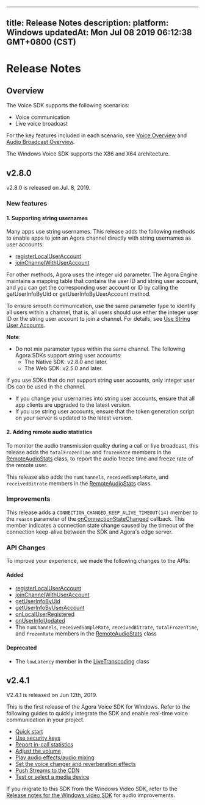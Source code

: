 
---
title: Release Notes
description: 
platform: Windows
updatedAt: Mon Jul 08 2019 06:12:38 GMT+0800 (CST)
---
# Release Notes
## Overview

The Voice SDK supports the following scenarios:

- Voice communication
- Live voice broadcast

For the key features included in each scenario, see [Voice Overview](https://docs.agora.io/en/Voice/product_voice?platform=All%20Platforms) and [Audio Broadcast Overview](https://docs.agora.io/en/Audio%20Broadcast/product_live_audio?platform=All_Platforms).

The Windows Voice SDK supports the X86 and  X64 architecture.

## v2.8.0

v2.8.0 is released on Jul. 8, 2019.

### New features

#### 1. Supporting string usernames

Many apps use string usernames. This release adds the following methods to enable apps to join an Agora channel directly with string usernames as user accounts:

- [registerLocalUserAccount](https://docs.agora.io/en/Voice/API%20Reference/cpp/classagora_1_1rtc_1_1_i_rtc_engine.html#a0d44b74ced4005ee86353c13186f870d)
- [joinChannelWithUserAccount](https://docs.agora.io/en/Voice/API%20Reference/cpp/classagora_1_1rtc_1_1_i_rtc_engine.html#a14f8c308c6c57c55653552b939a8527a)

For other methods, Agora uses the integer uid parameter. The Agora Engine maintains a mapping table that contains the user ID and string user account, and you can get the corresponding user account or ID by calling the getUserInfoByUid or getUserInfoByUserAccount method.

To ensure smooth communication, use the same parameter type to identify all users within a channel, that is, all users should use either the integer user ID or the string user account to join a channel. For details, see [Use String User Accounts](../../en/Voice/string_windows.md).

**Note**:
- Do not mix parameter types within the same channel. The following Agora SDKs support string user accounts:
	- The Native SDK: v2.8.0 and later.
	- The Web SDK: v2.5.0 and later.

 If you use SDKs that do not support string user accounts, only integer user IDs can be used in the channel.
- If you change your usernames into string user accounts, ensure that all app clients are upgraded to the latest version.
- If you use string user accounts, ensure that the token generation script on your server is updated to the latest version.

#### 2. Adding remote audio statistics

To monitor the audio transmission quality during a call or live broadcast, this release adds the `totalFrozenTime` and `frozenRate` members in the [RemoteAudioStats](https://docs.agora.io/en/Voice/API%20Reference/cpp/structagora_1_1rtc_1_1_remote_audio_stats.html) class, to report the audio freeze time and freeze rate of the remote user.

This release also adds the `numChannels`, `receivedSampleRate`, and `receivedBitrate` members in the [RemoteAudioStats](https://docs.agora.io/en/Voice/API%20Reference/cpp/structagora_1_1rtc_1_1_remote_audio_stats.html) class.

### Improvements

This release adds a `CONNECTION_CHANGED_KEEP_ALIVE_TIMEOUT(14)` member to the `reason` parameter of the [onConnectionStateChanged](https://docs.agora.io/en/Voice/API%20Reference/cpp/classagora_1_1rtc_1_1_i_rtc_engine_event_handler.html#af409b2e721d345a65a2c600cea2f5eb4) callback. This member indicates a connection state change caused by the timeout of the connection keep-alive between the SDK and Agora's edge server.

### API Changes

To improve your experience, we made the following changes to the APIs:

#### Added

- [registerLocalUserAccount](https://docs.agora.io/en/Voice/API%20Reference/cpp/classagora_1_1rtc_1_1_i_rtc_engine.html#a0d44b74ced4005ee86353c13186f870d)
- [joinChannelWithUserAccount](https://docs.agora.io/en/Voice/API%20Reference/cpp/classagora_1_1rtc_1_1_i_rtc_engine.html#a14f8c308c6c57c55653552b939a8527a)
- [getUserInfoByUid](https://docs.agora.io/en/Voice/API%20Reference/cpp/classagora_1_1rtc_1_1_i_rtc_engine.html#abf4572004e6ceb99ce0ff76a75c69d0b)
- [getUserInfoByUserAccount](https://docs.agora.io/en/Voice/API%20Reference/cpp/classagora_1_1rtc_1_1_i_rtc_engine.html#a4f75984d3c5de5f6e3e4d8bd81e3b409)
- [onLocalUserRegistered](https://docs.agora.io/en/Voice/API%20Reference/cpp/classagora_1_1rtc_1_1_i_rtc_engine_event_handler.html#a919404869f86412e1945c730e5219b20)
- [onUserInfoUpdated](https://docs.agora.io/en/Voice/API%20Reference/cpp/classagora_1_1rtc_1_1_i_rtc_engine_event_handler.html#ad086cc4d8e5555cc75a0ab264c16d5ff)
- The `numChannels`, `receivedSampleRate`, `receivedBitrate`, `totalFrozenTime`, and `frozenRate` members in the [RemoteAudioStats](https://docs.agora.io/en/Voice/API%20Reference/cpp/structagora_1_1rtc_1_1_remote_audio_stats.html) class

#### Deprecated

- The `lowLatency` member in the [LiveTranscoding](https://docs.agora.io/en/Voice/API%20Reference/cpp/structagora_1_1rtc_1_1_live_transcoding.html) class

## v2.4.1

V2.4.1 is released on Jun 12th, 2019.

This is the first release of the Agora Voice SDK for Windows. Refer to the following guides to quickly integrate the SDK and enable real-time voice communication in your project.

- [Quick start](../../en/Voice/windows_video.md)
- [Use security keys](../../en/Voice/token.md)
- [Report in-call statistics](../../en/Voice/in_call_statistics_windows_audio.md)
- [Adjust the volume](../../en/Voice/volume_windows.md)
- [Play audio effects/audio mixing](../../en/Voice/effect_mixing_windows.md)
- [Set the voice changer and reverberation effects](../../en/Voice/voice_effect_windows.md)
- [Push Streams to the CDN](../../en/Voice/push_stream_windows2.0_audio.md)
- [Test or select a media device](../../en/Voice/switch_audio_device_windows.md)

If you migrate to this SDK from the Windows Video SDK, refer to the [Release notes for the Windows video SDK](../../en/Voice/release_windows_video.md) for audio improvements.
